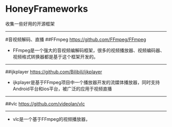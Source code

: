 # HoneyFrameworks
收集一些好用的开源框架
***
#音视频解码、直播
##FFmpeg
https://github.com/FFmpeg/FFmpeg
-  FFmpeg是一个强大的音视频编解码框架，很多的视频播放器、视频编码器、视频格式转换器都是基于这个框架开发的。
***
##ijkplayer
https://github.com/Bilibili/ijkplayer
-  ijkplayer是基于FFmpeg项目中一个播放器开发的流媒体播放器，同时支持Android平台和ios平台，被广泛的应用于视频直播
***
##vlc
https://github.com/videolan/vlc
***
-  vlc是一个基于FFmpeg的视频播放器，
